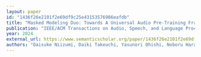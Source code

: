 ```yaml
---
layout: paper
id: "1436f26e2101f2e69df9c25e43153576986eafdb"
title: "Masked Modeling Duo: Towards A Universal Audio Pre-Training Framework"
publication: "IEEE/ACM Transactions on Audio, Speech, and Language Processing"
year: 2024
external_url: https://www.semanticscholar.org/paper/1436f26e2101f2e69df9c25e43153576986eafdb
authors: "Daisuke Niizumi, Daiki Takeuchi, Yasunori Ohishi, Noboru Harada, K. Kashino"
---
```


